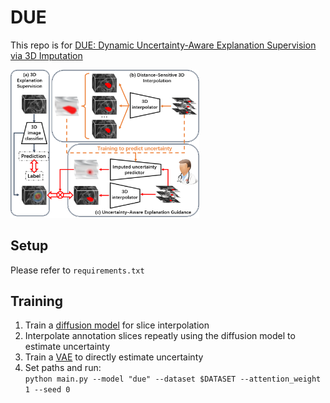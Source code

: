 # DUE

This repo is for [DUE: Dynamic Uncertainty-Aware Explanation Supervision via 3D Imputation](https://arxiv.org/abs/2403.10831) 

<img src="https://github.com/AlexQilong/DUE/blob/main/assets/framework_overview.png" alt="due_overview" style="width:60%;">

## Setup

Please refer to `requirements.txt`

## Training

1. Train a [diffusion model](https://github.com/voletiv/mcvd-pytorch) for slice interpolation
2. Interpolate annotation slices repeatly using the diffusion model to estimate uncertainty 
3. Train a [VAE](https://github.com/XiYe20/NPVP) to directly estimate uncertainty
4. Set paths and run:   
   `python main.py --model "due" --dataset $DATASET --attention_weight 1 --seed 0`
